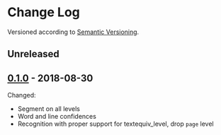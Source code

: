 
Change Log
==========

Versioned according to [Semantic Versioning](http://semver.org/).

## Unreleased

## [0.1.0] - 2018-08-30

Changed:

  * Segment on all levels
  * Word and line confidences
  * Recognition with proper support for textequiv_level, drop `page` level

<!-- link-labels -->
[0.1.0]: ../../compare/HEAD...v0.1.0
